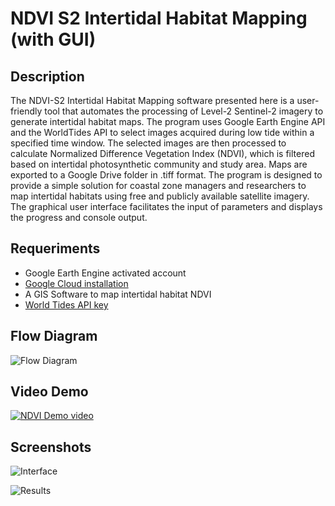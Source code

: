 # NDVI S2 Intertidal Habitat Mapping (with GUI)

## Description
The NDVI-S2 Intertidal Habitat Mapping software presented here is a user-friendly tool that automates the processing of Level-2 Sentinel-2 imagery to generate intertidal habitat maps. The program uses Google Earth Engine API and the WorldTides API to select images acquired during low tide within a specified time window. The selected images are then processed to calculate Normalized Difference Vegetation Index (NDVI), which is filtered based on intertidal photosynthetic community and study area. Maps are exported to a Google Drive folder in .tiff format. The program is designed to provide a simple solution for coastal zone managers and researchers to map intertidal habitats using free and publicly available satellite imagery. The graphical user interface facilitates the input of parameters and displays the progress and console output.

## Requeriments
- Google Earth Engine activated account
- [Google Cloud installation](https://dl.google.com/dl/cloudsdk/channels/rapid/GoogleCloudSDKInstaller.exe?hl=es-419)
- A GIS Software to map intertidal habitat NDVI
- [World Tides API key](https://www.worldtides.info/home)

## Flow Diagram

![Flow Diagram](https://github.com/sharpae/NDVI_S2_IntertidalMapping_GUI/blob/main/screenshots/Fig2.png?raw=true)

## Video Demo

[![NDVI Demo video](https://img.youtube.com/vi/XXXXXXXXXXX/0.jpg)](https://www.youtube.com/watch?v=XXXXXXXXXXXXX "NDVI Demo video")

## Screenshots

![Interface](https://github.com/sharpae/NDVI_S2_IntertidalMapping_GUI/blob/main/screenshots/Fig1.png?raw=true)

![Results](https://github.com/sharpae/NDVI_S2_IntertidalMapping_GUI/blob/main/screenshots/Fig3.tif?raw=true)
